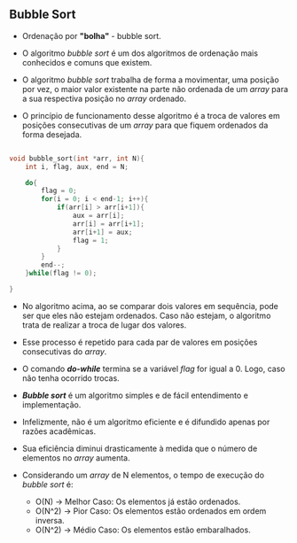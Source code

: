 ## Bubble Sort

* Ordenação por **"bolha"** - bubble sort.

* O algoritmo _bubble sort_ é um dos algoritmos de ordenação mais conhecidos e comuns que existem.

* O algoritmo _bubble sort_ trabalha de forma a movimentar, uma posição por vez, o maior valor existente na parte não ordenada de um _array_ para a sua respectiva posição no _array_ ordenado.

* O princípio de funcionamento desse algoritmo é a troca de valores em posições consecutivas de um _array_ para que fiquem ordenados da forma desejada.

~~~C

void bubble_sort(int *arr, int N){
    int i, flag, aux, end = N;

    do{
        flag = 0;
        for(i = 0; i < end-1; i++){
            if(arr[i] > arr[i+1]){
                aux = arr[i];
                arr[i] = arr[i+1];
                arr[i+1] = aux;
                flag = 1;
            }
        }
        end--;
    }while(flag != 0);

}

~~~

* No algoritmo acima, ao se comparar dois valores em sequência, pode ser que eles não estejam ordenados. Caso não estejam, o algoritmo trata de realizar a troca de lugar dos valores.

* Esse processo é repetido para cada par de valores em posições consecutivas do _array_.

* O comando **_do-while_** termina se a variável _flag_ for igual a 0. Logo, caso não tenha ocorrido trocas.

* **_Bubble sort_** é um algoritmo simples e de fácil entendimento e implementação.

* Infelizmente, não é um algoritmo eficiente e é difundido apenas por razões acadêmicas.

* Sua eficiência diminui drasticamente à medida que o número de elementos no _array_ aumenta.

* Considerando um _array_ de N elementos, o tempo de execução do _bubble sort_ é:
    * O(N) -> Melhor Caso: Os elementos já estão ordenados.
    * O(N^2) -> Pior Caso: Os elementos estão ordenados em ordem inversa.
    * O(N^2) -> Médio Caso: Os elementos estão embaralhados.